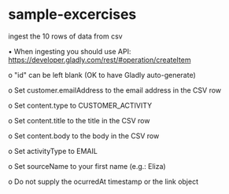 # sample-excercises
ingest the 10 rows of data from csv

•	When ingesting you should use API: https://developer.gladly.com/rest/#operation/createItem

o	"id" can be left blank (OK to have Gladly auto-generate)

o	Set customer.emailAddress to the email address in the CSV row

o	Set content.type to CUSTOMER_ACTIVITY

o	Set content.title to the title in the CSV row

o	Set content.body to the body in the CSV row

o	Set activityType to EMAIL

o	Set sourceName to your first name (e.g.: Eliza)

o	Do not supply the ocurredAt timestamp or the link object

